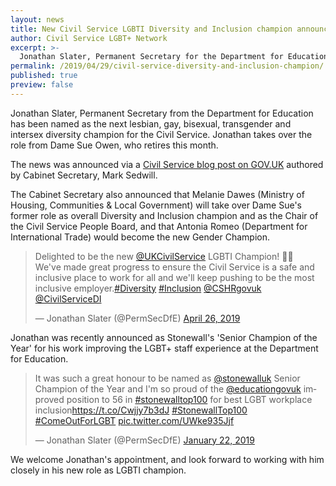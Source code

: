 ```yaml
---
layout: news
title: New Civil Service LGBTI Diversity and Inclusion champion announced
author: Civil Service LGBT+ Network
excerpt: >-
  Jonathan Slater, Permanent Secretary for the Department for Education, to take over from Sue Owen.
permalink: /2019/04/29/civil-service-diversity-and-inclusion-champion/
published: true
preview: false
---
```


Jonathan Slater, Permanent Secretary from the Department for Education has been named as the next lesbian, gay, bisexual, transgender and intersex diversity champion for the Civil Service. Jonathan takes over the role from Dame Sue Owen, who retires this month. 

The news was announced via a [Civil Service blog post on GOV.UK](https://civilservice.blog.gov.uk/2019/04/25/last-chance-to-nominate-for-the-civil-service-diversity-inclusion-awards/) authored by Cabinet Secretary, Mark Sedwill. 

The Cabinet Secretary also announced that Melanie Dawes (Ministry of Housing, Communities & Local Government) will take over Dame Sue's former role as overall Diversity and Inclusion champion and as the Chair of the Civil Service People Board, and that Antonia Romeo (Department for International Trade) would become the new Gender Champion. 

<blockquote class="twitter-tweet" data-lang="en"><p lang="en" dir="ltr">Delighted to be the new <a href="https://twitter.com/UKCivilService?ref_src=twsrc%5Etfw">@UKCivilService</a> LGBTI Champion! 🏳️‍🌈<br>We&#39;ve made great progress to ensure the Civil Service is a safe and inclusive place to work for all and we&#39;ll keep pushing to be the most inclusive employer.<a href="https://twitter.com/hashtag/Diversity?src=hash&amp;ref_src=twsrc%5Etfw">#Diversity</a> <a href="https://twitter.com/hashtag/Inclusion?src=hash&amp;ref_src=twsrc%5Etfw">#Inclusion</a> <a href="https://twitter.com/CSHRgovuk?ref_src=twsrc%5Etfw">@CSHRgovuk</a> <a href="https://twitter.com/CivilServiceDI?ref_src=twsrc%5Etfw">@CivilServiceDI</a></p>&mdash; Jonathan Slater (@PermSecDfE) <a href="https://twitter.com/PermSecDfE/status/1121768491726647298?ref_src=twsrc%5Etfw">April 26, 2019</a></blockquote>

Jonathan was recently announced as Stonewall's 'Senior Champion of the Year' for his work improving the LGBT+ staff experience at the Department for Education.

<blockquote class="twitter-tweet" data-lang="en"><p lang="en" dir="ltr">It was such a great honour to be named as <a href="https://twitter.com/stonewalluk?ref_src=twsrc%5Etfw">@stonewalluk</a> Senior Champion of the Year and I&#39;m so proud of the <a href="https://twitter.com/educationgovuk?ref_src=twsrc%5Etfw">@educationgovuk</a> improved position to 56 in <a href="https://twitter.com/hashtag/stonewalltop100?src=hash&amp;ref_src=twsrc%5Etfw">#stonewalltop100</a> for best LGBT workplace inclusion<a href="https://t.co/Cwjjy7b3dJ">https://t.co/Cwjjy7b3dJ</a> <a href="https://twitter.com/hashtag/StonewallTop100?src=hash&amp;ref_src=twsrc%5Etfw">#StonewallTop100</a> <a href="https://twitter.com/hashtag/ComeOutForLGBT?src=hash&amp;ref_src=twsrc%5Etfw">#ComeOutForLGBT</a> <a href="https://t.co/UWke935Jjf">pic.twitter.com/UWke935Jjf</a></p>&mdash; Jonathan Slater (@PermSecDfE) <a href="https://twitter.com/PermSecDfE/status/1087677732761337856?ref_src=twsrc%5Etfw">January 22, 2019</a></blockquote> 

<script async src="https://platform.twitter.com/widgets.js" charset="utf-8"></script> 

We welcome Jonathan's appointment, and look forward to working with him closely in his new role as LGBTI champion.
